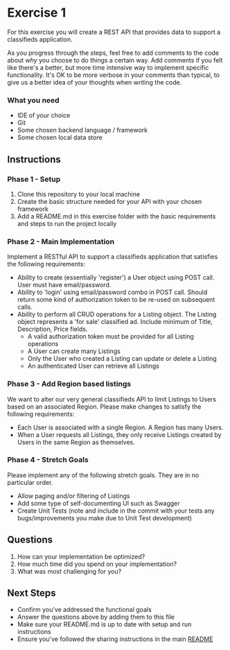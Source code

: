 # Exercise 1 #

For this exercise you will create a REST API that provides data to support a classifieds application.

As you progress through the steps, feel free to add comments to the code about *why* you choose to do things a certain way. Add comments if you felt like there's a better, but more time intensive way to implement specific functionality. It's OK to be more verbose in your comments than typical, to give us a better idea of your thoughts when writing the code.

### What you need ###

* IDE of your choice
* Git
* Some chosen backend language / framework
* Some chosen local data store

## Instructions ##

### Phase 1 - Setup ###

 1. Clone this repository to your local machine
 1. Create the basic structure needed for your API with your chosen framework
 1. Add a README.md in this exercise folder with the basic requirements and steps to run the project locally

### Phase 2 - Main Implementation ###

Implement a RESTful API to support a classifieds application that satisfies the following requirements:

 * Ability to create (essentially 'register') a User object using POST call. User must have email/password.
 * Ability to 'login' using email/password combo in POST call. Should return some kind of authorization token to be re-used on subsequent calls.
 * Ability to perform all CRUD operations for a Listing object. The Listing object represents a 'for sale' classified ad. Include minimum of Title, Description, Price fields.
 	* A valid authorization token must be provided for all Listing operations
 	* A User can create many Listings
 	* Only the User who created a Listing can update or delete a Listing
 	* An authenticated User can retrieve all Listings

### Phase 3 - Add Region based listings ###

We want to alter our very general classifieds API to limit Listings to Users based on an associated Region. Please make changes to satisfy the following requirements:

 * Each User is associated with a single Region. A Region has many Users.
 * When a User requests all Listings, they only receive Listings created by Users in the same Region as themselves.

### Phase 4 - Stretch Goals ###

Please implement any of the following stretch goals. They are in no particular order.

 * Allow paging and/or filtering of Listings
 * Add some type of self-documenting UI such as Swagger
 * Create Unit Tests (note and include in the commit with your tests any bugs/improvements you make due to Unit Test development)

## Questions ##

 1. How can your implementation be optimized?
 1. How much time did you spend on your implementation?
 1. What was most challenging for you?

## Next Steps ##

* Confirm you've addressed the functional goals
* Answer the questions above by adding them to this file
* Make sure your README.md is up to date with setup and run instructions
* Ensure you've followed the sharing instructions in the main [README](../README.md)
